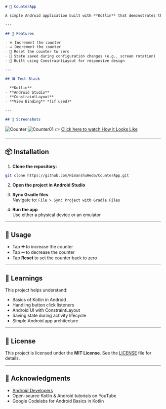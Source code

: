 ```markdown
# 📱 CounterApp

A simple Android application built with **Kotlin** that demonstrates the basics of button handling, UI updates, and activity lifecycle. This app allows users to increment, decrement, and reset a counter value.

---

## 🚀 Features

- ➕ Increment the counter
- ➖ Decrement the counter
- 🔄 Reset the counter to zero
- 💾 State saved during configuration changes (e.g., screen rotation)
- 🧩 Built using ConstraintLayout for responsive design

---

## 🛠 Tech Stack

- **Kotlin**
- **Android Studio**
- **ConstraintLayout**
- **View Binding** *(if used)*

---

## 📸 Screenshots

```

![Counter](https://github.com/user-attachments/assets/7594ed4a-b7bc-4c48-b0f1-22c7e031a1d0)
![Counter01](https://github.com/user-attachments/assets/7393772a-b1ff-4682-b17c-ab86eaec0cc7) 
👉 [Click here to watch How it Looks Like](Counter-App-master\app\src\main\res\drawable\CounterVid.mp4)

---

## 📦 Installation

1. **Clone the repository:**

```bash
git clone https://github.com/HimanshuHeda/CounterApp.git
```

2. **Open the project in Android Studio**

3. **Sync Gradle files**  
   Navigate to: `File > Sync Project with Gradle Files`

4. **Run the app**  
   Use either a physical device or an emulator

---

## 🎯 Usage

- Tap **➕** to increase the counter
- Tap **➖** to decrease the counter
- Tap **Reset** to set the counter back to zero

---

## 🧠 Learnings

This project helps understand:

- Basics of Kotlin in Android
- Handling button click listeners
- Android UI with ConstraintLayout
- Saving state during activity lifecycle
- Simple Android app architecture

---

## 📝 License

This project is licensed under the **MIT License**. See the [LICENSE](LICENSE) file for details.

---

## 🙌 Acknowledgments

- [Android Developers](https://developer.android.com/)
- Open-source Kotlin & Android tutorials on YouTube
- Google Codelabs for Android Basics in Kotlin
